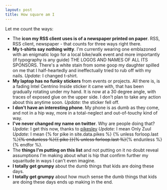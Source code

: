 ```yaml
---
layout: post
title: How square am I
---
```


Let me count the ways:

* The <b>icon my RSS client uses is of a newspaper printed on
paper</b>. RSS, RSS client, newspaper&nbsp;- that counts for three ways right there.
* <b>My t-shirts say nothing witty</b>.  I'm currently wearing one
emblazoned with an enigmatic logo for a local bike/walk event and
more importantly (if typography is any guide) THE LOGOS AND NAMES OF
ALL ITS SPONSORS.  There's a white stain from some goop my 
daughter spilled on me that I half-heartedly and ineffectually tried
to rub off with my nails. <i>Update:</i> I changed t-shirt.
* <b>My laptop has no funky stickers</b> from events or projects.
All there is, is a fading Intel Centrino Inside sticker it came with,
that has been gradually
rotating under my hand. It is now at a 30 degree angle, with traces
of exposed glue on the upper side. I don't plan to take any action about
this anytime soon. <i>Update:</i> the sticker fell off.
* <b>I don't have an interesting phone</b>. My phone is as dumb as they
come, and not in a hip way, more in a total-neglect and out-of-touchy
kind of way.
* <b>I've never changed my name on twitter</b>. Why are people doing that? <i>Update:</i> I get this now, thanks to <a href='https://twitter.com/pikesley'>pikesley</a> <i>Update:</i> I mean Only Zuul <i>Update:</i> I mean {% for pike in site.data.pikes %} {% unless forloop.last %}<s>{% endunless %}{{ pike }}{% unless forloop.last %}</s>{% endunless %}{% endfor %}.
* The <b>things I'm putting on this list</b> and not putting on it
no doubt reveal assumptions I'm making about what is hip
that confirm further my squaritude in ways I can't even imagine.
* <b>I totally get grumpy</b> about the dumb things that kids are doing
these days.  
* <b>I totally get grumpy</b> about how much sense
the dumb things that kids are doing these days ends up making in the end.

